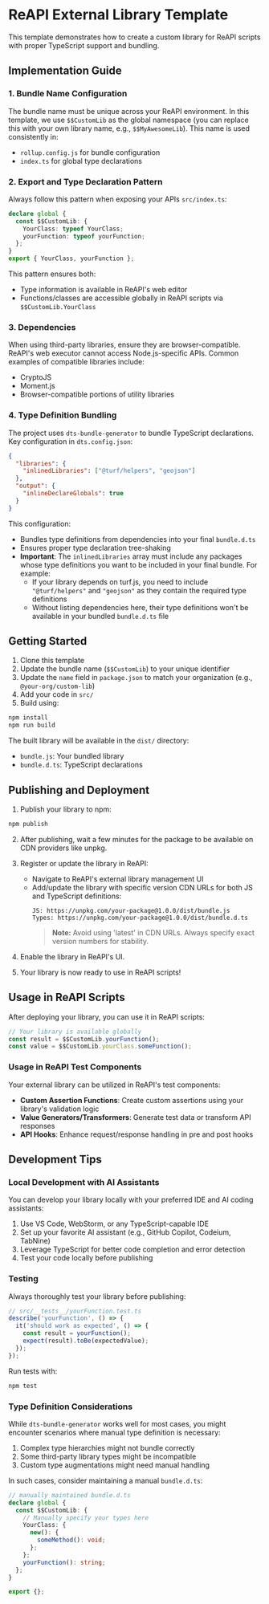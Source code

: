# ReAPI External Library Template

This template demonstrates how to create a custom library for ReAPI scripts with proper TypeScript support and bundling.

## Implementation Guide

### 1. Bundle Name Configuration

The bundle name must be unique across your ReAPI environment. In this template, we use `$$CustomLib` as the global namespace (you can replace this with your own library name, e.g., `$$MyAwesomeLib`). This name is used consistently in:

- `rollup.config.js` for bundle configuration
- `index.ts` for global type declarations

### 2. Export and Type Declaration Pattern

Always follow this pattern when exposing your APIs `src/index.ts`:

```typescript
declare global {
  const $$CustomLib: {
    YourClass: typeof YourClass;
    yourFunction: typeof yourFunction;
  };
}
export { YourClass, yourFunction };
```

This pattern ensures both:

- Type information is available in ReAPI's web editor
- Functions/classes are accessible globally in ReAPI scripts via `$$CustomLib.YourClass`

### 3. Dependencies

When using third-party libraries, ensure they are browser-compatible. ReAPI's web executor cannot access Node.js-specific APIs. Common examples of compatible libraries include:

- CryptoJS
- Moment.js
- Browser-compatible portions of utility libraries

### 4. Type Definition Bundling

The project uses `dts-bundle-generator` to bundle TypeScript declarations. Key configuration in `dts.config.json`:

```json
{
  "libraries": {
    "inlinedLibraries": ["@turf/helpers", "geojson"]
  },
  "output": {
    "inlineDeclareGlobals": true
  }
}
```

This configuration:

- Bundles type definitions from dependencies into your final `bundle.d.ts`
- Ensures proper type declaration tree-shaking
- **Important**: The `inlinedLibraries` array must include any packages whose type definitions you want to be included in your final bundle. For example:
  - If your library depends on turf.js, you need to include `"@turf/helpers"` and `"geojson"` as they contain the required type definitions
  - Without listing dependencies here, their type definitions won't be available in your bundled `bundle.d.ts` file

## Getting Started

1. Clone this template
2. Update the bundle name (`$$CustomLib`) to your unique identifier
3. Update the `name` field in `package.json` to match your organization (e.g., `@your-org/custom-lib`)
4. Add your code in `src/`
5. Build using:

```bash
npm install
npm run build
```

The built library will be available in the `dist/` directory:

- `bundle.js`: Your bundled library
- `bundle.d.ts`: TypeScript declarations

## Publishing and Deployment

1. Publish your library to npm:

```bash
npm publish
```

2. After publishing, wait a few minutes for the package to be available on CDN providers like unpkg.

3. Register or update the library in ReAPI:

   - Navigate to ReAPI's external library management UI
   - Add/update the library with specific version CDN URLs for both JS and TypeScript definitions:
     ```
     JS: https://unpkg.com/your-package@1.0.0/dist/bundle.js
     Types: https://unpkg.com/your-package@1.0.0/dist/bundle.d.ts
     ```
     > **Note:** Avoid using 'latest' in CDN URLs. Always specify exact version numbers for stability.

4. Enable the library in ReAPI's UI.

5. Your library is now ready to use in ReAPI scripts!

## Usage in ReAPI Scripts

After deploying your library, you can use it in ReAPI scripts:

```typescript
// Your library is available globally
const result = $$CustomLib.yourFunction();
const value = $$CustomLib.yourClass.someFunction();
```

### Usage in ReAPI Test Components

Your external library can be utilized in ReAPI's test components:

- **Custom Assertion Functions**: Create custom assertions using your library's validation logic
- **Value Generators/Transformers**: Generate test data or transform API responses
- **API Hooks**: Enhance request/response handling in pre and post hooks

## Development Tips

### Local Development with AI Assistants

You can develop your library locally with your preferred IDE and AI coding assistants:

1. Use VS Code, WebStorm, or any TypeScript-capable IDE
2. Set up your favorite AI assistant (e.g., GitHub Copilot, Codeium, TabNine)
3. Leverage TypeScript for better code completion and error detection
4. Test your code locally before publishing

### Testing

Always thoroughly test your library before publishing:

```typescript
// src/__tests__/yourFunction.test.ts
describe('yourFunction', () => {
  it('should work as expected', () => {
    const result = yourFunction();
    expect(result).toBe(expectedValue);
  });
});
```

Run tests with:
```bash
npm test
```

### Type Definition Considerations

While `dts-bundle-generator` works well for most cases, you might encounter scenarios where manual type definition is necessary:

1. Complex type hierarchies might not bundle correctly
2. Some third-party library types might be incompatible
3. Custom type augmentations might need manual handling

In such cases, consider maintaining a manual `bundle.d.ts`:

```typescript
// manually maintained bundle.d.ts
declare global {
  const $$CustomLib: {
    // Manually specify your types here
    YourClass: {
      new(): {
        someMethod(): void;
      };
    };
    yourFunction(): string;
  };
}

export {};
```
